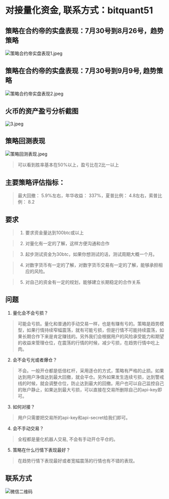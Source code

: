 
# 对接量化资金, 联系方式：bitquant51


## 策略在合约帝的实盘表现：7月30号到8月26号，趋势策略

![策略合约帝实盘表现1.jpeg](https://upload-images.jianshu.io/upload_images/814550-51a699e7252bcd01.jpeg?imageMogr2/auto-orient/strip%7CimageView2/2/w/1240)


## 策略在合约帝的实盘表现：7月30号到9月9号, 趋势策略
![策略合约帝实盘表现2.jpeg](https://upload-images.jianshu.io/upload_images/814550-3f9bf07fb25f1e3d.jpeg?imageMogr2/auto-orient/strip%7CimageView2/2/w/1240)


## 火币的资产盈亏分析截图
![3.jpeg](https://upload-images.jianshu.io/upload_images/814550-94ab8ed30c6b28df.jpeg?imageMogr2/auto-orient/strip%7CimageView2/2/w/1240)


## 策略回测表现

![策略回测表现.jpeg](https://upload-images.jianshu.io/upload_images/814550-418f1a5179a62055.jpeg?imageMogr2/auto-orient/strip%7CimageView2/2/w/1240)

> 可以看到胜率基本在50%以上，盈亏比在2比一以上

## 主要策略评估指标：
> 最大回撤： 5.9%左右，年华收益： 337%，夏普比例： 4.8左右，索普比例： 8.2

## 要求
> 1. 要求资金量达到100btc或以上

> 2. 对量化有一定的了解，这样方便沟通和合作

> 3. 起步测试资金为30btc，如果你想测试的话，测试周期大概一个月。

> 4. 对数字货币有一定的了解，对数字货币交易有一定的了解，能够承担相应的风险。

> 5. 对自己的资金有一定的规划，能够建立长期稳定的合作关系

## 问题

1. 量化会不会亏损？
> 可能会亏损。量化和普通的手动交易一样，也是有赚有亏的。策略是趋势模型，如果行情持续窄幅震荡，就有可能亏损，但是行情不可能持续震荡，如果长期合作下来是肯定赚钱的。另外我们会根据用户的风险承受能力和期望的收益来管理仓位，在震荡的行情的时候，减少亏损，在趋势行情中吃上肉。

2. 会不会亏光或者爆仓？
> 不会。一般开仓都是低倍杠杆，采用逐仓的方式，策略有严格的止损。如果达到用户净值达到最大回撤，就会平仓。另外如果发生连续亏损，达到警戒线的时候，就会调整仓位，防止达到最大的回撤。用户也可以自己监控自己的账户静止，如果达到最大亏损，可以直接在交易所删除自己的api-key即可。

3. 如何对接？
> 用户只需要把交易所的api-key和api-secret给我们即可。

4. 会不手动交易？
> 全程都是量化机器人交易, 不会有手动开仓平仓的。

5. 策略在什么行情下表现最好？
> 在趋势行情下表现最好或者宽幅震荡的行情也有不错的表现。


## 联系方式

![微信二维码](https://upload-images.jianshu.io/upload_images/814550-b2471a6aed8c05db.jpg?imageMogr2/auto-orient/strip%7CimageView2/2/w/1240)


